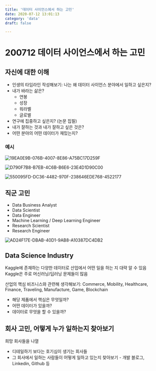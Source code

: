 ```yaml
---
title: '데이터 사이언스에서 하는 고민'
date: 2020-07-12 13:01:13
category: 'data'
draft: false

---
```


# 200712 데이터 사이언스에서 하는 고민

## 자신에 대한 이해
* 인생의 타임라인 작성해보기: 나는 왜 데이터 사이언스 분야에서 일하고 싶은지?
* 내가 바라는 삶은?
	* 연봉
	* 성장
	* 워라벨
	* 글로벌
* 연구에 집중하고 싶은지? (논문 집필)
* 내가 잘하는 것과 내가 잘하고 싶은 것은?
* 어떤 분야의 어떤 데이터가 재밌는지?

### 예시

![19EA0E9B-076B-4007-8E86-A75BC17D259F](https://bucket-for-blog.s3.ap-northeast-2.amazonaws.com/markdown_files/img/19EA0E9B-076B-4007-8E86-A75BC17D259F.png)

![D790F7B8-B7EB-4C6B-B6E6-23E4D1D90C00](https://bucket-for-blog.s3.ap-northeast-2.amazonaws.com/markdown_files/img/D790F7B8-B7EB-4C6B-B6E6-23E4D1D90C00.png)

![550095FD-DC36-4482-970F-238646EDE768-4522177](https://bucket-for-blog.s3.ap-northeast-2.amazonaws.com/markdown_files/img/550095FD-DC36-4482-970F-238646EDE768-4522177.png)

## 직군 고민
* Data Business Analyst
* Data Scientist
* Data Engineer
* Machine Learning / Deep Learning Engineer
* Research Scientist
* Research Engineer

![AD24F17E-DBAB-40D1-9AB8-A10387DC4DB2](https://bucket-for-blog.s3.ap-northeast-2.amazonaws.com/markdown_files/img/AD24F17E-DBAB-40D1-9AB8-A10387DC4DB2.png)

## Data Science Industry

Kaggle에 존재하는 다양한 데이터로 산업에서 어떤 일을 하는 지 대략 알 수 있음
Kaggle은 주로 머신러닝/딥러닝 문제들이 많음 

산업의 핵심 비즈니스와 관련해 생각해보기: Commerce, Mobility, Healthcare, Finance, Traveling, Manufacture, Game, Blockchain
* 해당 제품에서 핵심은 무엇일까?
* 어떤 데이터가 있을까?
* 데이터로 무엇을 할 수 있을까? 

## 회사 고민, 어떻게 누가 일하는지 찾아보기
희망 회사들을 나열
* 디테일하기 보다는 호기심이 생기는 회사들
* 그 회사에서 일하는 사람들이 어떻게 일하고 있는지 찾아보기 - 개발 블로그, Linkedin, Github 등